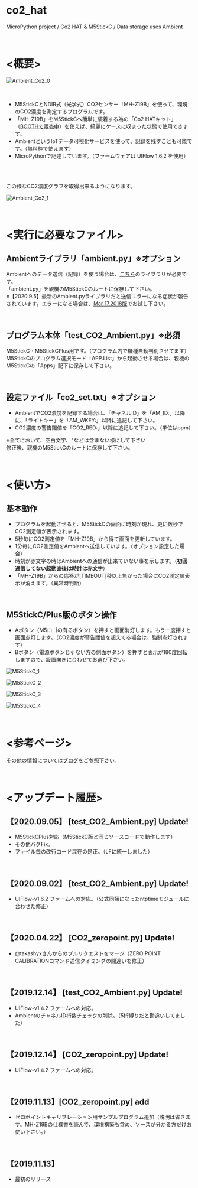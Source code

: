# co2_hat
MicroPython project / Co2 HAT & M5StickC / Data storage uses Ambient

<br>

# <概要>

![Ambient_Co2_0](https://kitto-yakudatsu.com/wp/wp-content/uploads/2019/11/DSC_0894-scaled.jpg)

<br>

* M5StickCとNDIR式（光学式）CO2センサー「MH-Z19B」を使って、環境のCO2濃度を測定するプログラムです。
* 「MH-Z19B」をM5StickCへ簡単に装着する為の「Co2 HATキット」（[BOOTHで販売中](https://kitto-yakudatsu.booth.pm/items/1671574)）を使えば、綺麗にケースに収まった状態で使用できます。
* AmbientというIoTデータ可視化サービスを使って、記録を残すことも可能です。（無料枠で使えます）
* MicroPythonで記述しています。（ファームウェアは UIFlow 1.6.2 を使用）

<br>
<br>

この様なCO2濃度グラフを取得出来るようになります。

![Ambient_Co2_1](https://kitto-yakudatsu.com/wp/wp-content/uploads/2019/11/co2_hat_graph.png)

<br>

# <実行に必要なファイル>

## Ambientライブラリ「ambient.py」※オプション
Ambientへのデータ送信（記録）を使う場合は、[こちら](https://github.com/AmbientDataInc/ambient-python-lib)のライブラリが必要です。<br>
「ambient.py」を親機のM5StickCのルートに保存して下さい。<br>
※【2020.9.5】最新のAmbient.pyライブラリだと送信エラーになる症状が報告されています。エラーになる場合は、[Mar 17.2018版](https://github.com/AmbientDataInc/ambient-python-lib/tree/751afc4ad2ac5b6d37f236c5660e010a53cf670f)でお試し下さい。<br>

<br>

## プログラム本体「test_CO2_Ambient.py」**※必須**
M5StickC・M5StickCPlus用です。（プログラム内で機種自動判別させてます）<br>
M5StickCのプログラム選択モード「APP.List」から起動させる場合は、親機のM5StickCの「Apps」配下に保存して下さい。<br>

<br>

## 設定ファイル「co2_set.txt」**※オプション**

* AmbientでCO2濃度を記録する場合は、「チャネルID」を「AM_ID:」以降に、「ライトキー」を「AM_WKEY:」以降に追記して下さい。
* CO2濃度の警告閾値を「CO2_RED:」以降に追記して下さい。（単位はppm）

※全てにおいて、空白文字、"などは含まない様にして下さい<br>
修正後、親機のM5StickCのルートに保存して下さい。<br>

<br>

# <使い方>

## 基本動作

- プログラムを起動させると、M5StickCの画面に時刻が現れ、更に数秒でCO2測定値が表示されます。
- 5秒毎にCO2測定値を「MH-Z19B」から得て画面を更新しています。
- 1分毎にCO2測定値をAmbientへ送信しています。（オプション設定した場合）
- 時刻が赤文字の時はAmbientへの通信が出来ていない事を示します。（**初回通信してない起動直後は時計は赤文字**）
- 「MH-Z19B」からの応答が[TIMEOUT]秒以上無かった場合にCO2測定値表示が消えます。（異常時判断）

<br>

## M5StickC/Plus版のボタン操作

- Aボタン（M5ロゴの有るボタン）を押すと画面消灯します。もう一度押すと画面点灯します。（CO2濃度が警告閾値を超えてる場合は、強制点灯されます）
- Bボタン（電源ボタンじゃない方の側面ボタン）を押すと表示が180度回転しますので、設置向きに合わせてお選び下さい。

![M5StickC_1](https://kitto-yakudatsu.com/wp/wp-content/uploads/2019/11/P1230597-scaled.jpg)

![M5StickC_2](https://kitto-yakudatsu.com/wp/wp-content/uploads/2019/11/P1230596-scaled.jpg)

![M5StickC_3](https://kitto-yakudatsu.com/wp/wp-content/uploads/2019/11/P1230600-scaled.jpg)

![M5StickC_4](https://kitto-yakudatsu.com/wp/wp-content/uploads/2019/11/P1230601-scaled.jpg)

<br>

# <参考ページ>
その他の情報については[ブログ](https://kitto-yakudatsu.com/archives/7286)をご参照下さい。<br>

<br>

# <アップデート履歴>

## 【2020.09.05】 [test_CO2_Ambient.py] Update!

* M5StickCPlus対応（M5StickC版と同じソースコードで動作します）
* その他バグFix。
* ファイル毎の改行コード混在の是正。（LFに統一しました）

<br>

## 【2020.09.02】 [test_CO2_Ambient.py] Update!

* UIFlow-v1.6.2 ファームへの対応。（公式同梱になったntptimeモジュールに合わせた修正）

<br>

## 【2020.04.22】 [CO2_zeropoint.py] Update!

* @takashyxさんからのプルリクエストをマージ（ZERO POINT CALIBRATIONコマンド送信タイミングの間違いを修正）

<br>

## 【2019.12.14】 [test_CO2_Ambient.py] Update!

* UIFlow-v1.4.2 ファームへの対応。
* AmbientのチャネルID桁数チェックの削除。（5桁縛りだと勘違いしてました）

<br>

## 【2019.12.14】 [CO2_zeropoint.py] Update!

* UIFlow-v1.4.2 ファームへの対応。

<br>

## 【2019.11.13】[CO2_zeropoint.py] add

* ゼロポイントキャリブレーション用サンプルプログラム追加（説明は省きます。MH-Z19Bの仕様書を読んで、環境構築も含め、ソースが分かる方だけお使い下さい。）

<br>

## 【2019.11.13】

* 最初のリリース

